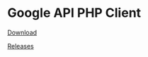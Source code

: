 # Google API PHP Client

[Download](https://github.com/google/google-api-php-client/)

[Releases](https://github.com/google/google-api-php-client/releases)
